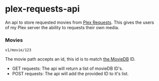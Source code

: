 # plex-requests-api

An api to store requested movies from [Plex Requests](http://requests.tomd.io).
This gives the users of my Plex server the ability to requests their own media.


### Movies

`v1/movie/123`

The movie path accepts an id, this id is to match [the MovieDB](https://www.themoviedb.org/) ID.

- GET requests: The api will return a list of movieDB ID's.
- POST requests: The api will add the provided ID to it's list. 
